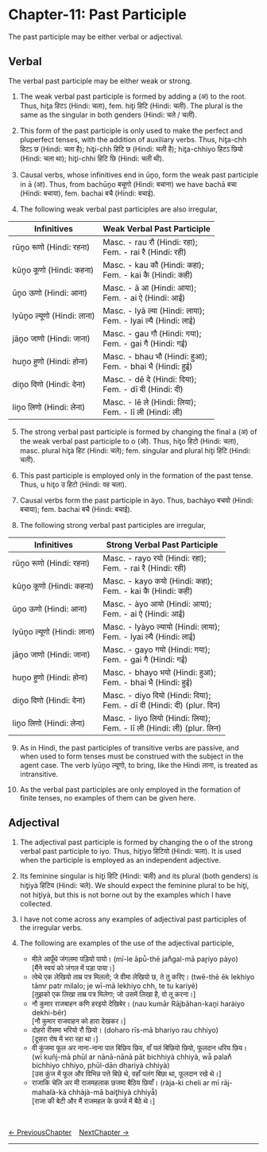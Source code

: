 # Chapter-11: Past Participle

The past participle may be either verbal or adjectival.

## Verbal
The verbal past participle may be either weak or strong.

1. The weak verbal past participle is formed by adding a (अ) to the root. Thus, hit̥a हिटऽ (Hindi: चला), fem. hit̥i हिटि (Hindi: चली). The plural is the same as the singular in both genders (Hindi: चले / चलीं).

2. This form of the past participle is only used to make the perfect and pluperfect tenses, with the addition of auxiliary verbs. Thus, hit̥a-chh हिटऽ छ (Hindi: चला है); hit̥i-chh हिटि छ (Hindi: चली है); hit̥a-chhiyo हिटऽ छियो (Hindi: चला था); hit̥i-chhi हिटि छि (Hindi: चली थी). 

3. Causal verbs, whose infinitives end in ūn̥o, form the weak past participle in ā (आ). Thus, from bachūn̥o बचूणो (Hindi: बचाना) we have bachā बचा (Hindi: बचाया), fem. bachai बचै (Hindi: बचाई).

4. The following weak verbal past participles are also irregular,

| Infinitives | Weak Verbal Past Participle |
| ------------- | ------------- |
| rūn̥o रूणो (Hindi: रहना) | Masc. - rau रौ (Hindi: रहा); <br>Fem. - rai रै (Hindi: रही) |
| kūn̥o कूणो (Hindi: कहना) | Masc. - kau कौ (Hindi: कहा); <br>Fem. - kai कै (Hindi: कही) |
| ūn̥o ऊणो (Hindi: आना) | Masc. - ā आ (Hindi: आया); <br>Fem. - ai ऐ (Hindi: आई) |
| lyūn̥o ल्यूणो (Hindi: लाना) | Masc. - lyā ल्या (Hindi: लाया); <br>Fem. - lyai ल्यै (Hindi: लाई) |
| jān̥o जाणो (Hindi: जाना) | Masc. - gau गौ (Hindi: गया); <br>Fem. - gai गै (Hindi: गई) |
| hun̥o हुणो (Hindi: होना) | Masc. - bhau भौ (Hindi: हुआ); <br>Fem. - bhai भै (Hindi: हुई) |
| din̥o दिणो (Hindi: देना) | Masc. - dē दे (Hindi: दिया); <br>Fem. - dī दी (Hindi: दी) |
| lin̥o लिणो (Hindi: लेना) | Masc. - lē ले (Hindi: लिया); <br>Fem. - lī ली (Hindi: ली) |

5. The strong verbal past participle is formed by changing the final a (अ) of the weak verbal past participle to o (ओ). Thus, hit̥o हिटो (Hindi: चला), masc. plural hit̥à हिट (Hindi: चले); fem. singular and plural hit̥i हिटि (Hindi: चली).

6. This past participle is employed only in the formation of the past tense. Thus, u hit̥o उ हिटो (Hindi: वह चला).

7. Causal verbs form the past participle in àyo. Thus, bachàyo बचयो (Hindi: बचाया); fem. bachai बचै (Hindi: बचाई).

8. The following strong verbal past participles are irregular,

| Infinitives | Strong Verbal Past Participle |
| ------------- | ------------- |
| rūn̥o रूणो (Hindi: रहना) | Masc. - rayo रयो (Hindi: रहा); <br>Fem. - rai रै (Hindi: रही) |
| kūn̥o कूणो (Hindi: कहना) | Masc. - kayo कयो (Hindi: कहा); <br>Fem. - kai कै (Hindi: कही) |
| ūn̥o ऊणो (Hindi: आना) | Masc. - àyo आयो (Hindi: आया); <br>Fem. - ai ऐ (Hindi: आई) |
| lyūn̥o ल्यूणो (Hindi: लाना) | Masc. - lyàyo ल्यायो (Hindi: लाया); <br>Fem. - lyai ल्यै (Hindi: लाई) |
| jān̥o जाणो (Hindi: जाना) | Masc. - gayo गयो (Hindi: गया); <br>Fem. - gai गै (Hindi: गई) |
| hun̥o हुणो (Hindi: होना) | Masc. - bhayo भयो (Hindi: हुआ); <br>Fem. - bhai भै (Hindi: हुई) |
| din̥o दिणो (Hindi: देना) | Masc. - diyo दियो (Hindi: दिया); <br>Fem. - dī दी (Hindi: दी) (plur. दिन) |
| lin̥o लिणो (Hindi: लेना) | Masc. - liyo लियो (Hindi: लिया); <br>Fem. - lī ली (Hindi: ली) (plur. लिन) |

9. As in Hindi, the past participles of transitive verbs are passive, and when used to form tenses must be construed with the subject in the agent case. The verb lyūn̥o ल्यूणो, to bring, like the Hindi लाना, is treated as intransitive.

10. As the verbal past participles are only employed in the formation of finite tenses, no examples of them can be given here.

## Adjectival

1. The adjectival past participle is formed by changing the o of the strong verbal past participle to iyo. Thus, hit̥iyo हिटियो (Hindi: चला). It is used when the participle is employed as an independent adjective.

2. Its feminine singular is hit̥i हिटि (Hindi: चली) and its plural (both genders) is hit̥iyà हिटिय (Hindi: चले). We should expect the feminine plural to be hit̥i, not hit̥iyà, but this is not borne out by the examples which I have collected.

3. I have not come across any examples of adjectival past participles of the irregular verbs.

4. The following are examples of the use of the adjectival participle,
   - मीले आपूँथे जंगलमा पड़ियो पायो। (mī-le āpū̃-thē jan̊gal-mā par̥iyo pàyo)<br>
   [मैंने स्वयं को जंगल में पड़ा पाया।]
   - त्वेथे एक लेखियो ताम्र पत्र मिललो; जे वीमा लेखियो छ, ते तु करिए। (twē-thē ēk lekhiyo tāmr patr milalo; je wī-mā lekhiyo chh, te tu kariyē)<br>
   [तुझको एक लिखा ताम्र पत्र मिलेगा; जो उसमें लिखा है, वो तू करना।]
   - नौ कुमार राजबाहन कणि हरइयो देखिबेर। (nau kumār Rājbāhan-kan̥i haràiyo dekhi-bēr)<br>
   [नौ कुमार राजवाहन को हारा देखकर।]
   - दोहरो रीसमा भरियो रौ छियो। (doharo rīs-mā bhariyo rau chhiyo)<br>
   [दूसरा रोष में भरा रहा था।]
   - वी कुंजमा फूल अर नाना-नाना पात बिछिय छिय, वाँ पलं बिछियो छियो, फूलदान धरिय छिय। (wī kuñj-mā phūl ar nānā-nānā pāt bichhiyà chhiyà, wā̃ palan̊ bichhiyo chhiyo, phūl-dān dhariyà chhiyà)<br>
   [उस कुंज में फूल और विभिन्न पत्ते बिछे थे, वहाँ पलंग बिछा था, फूलदान रखे थे।]
   - राजाकि चेलि अर मी राजमहलाक छजमा बैठिय छियाँ। (ràja-ki cheli ar mī rāj-mahalà-kà chhàjà-mā bait̥hiyà chhiyā̃)<br>
   [राजा की बेटी और मैं राजमहल के छज्जे में बैठे थे।]

<br>

[<- PreviousChapter](/major/10_PresentParticiple.md) &ensp; [NextChapter ->](https://pages.github.com/)

---